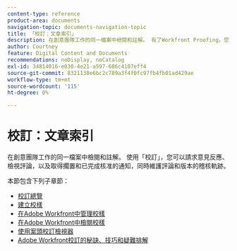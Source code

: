 ```yaml
---
content-type: reference
product-area: documents
navigation-topic: documents-navigation-topic
title: 「校訂：文章索引」
description: 在創意團隊工作的同一檔案中檢閱和註解。 有了Workfront Proofing，您可以請求意見反應、檢視評論，以及取得擱置中及已完成核准的通知，同時維護評論和版本的稽核軌跡。
author: Courtney
feature: Digital Content and Documents
recommendations: noDisplay, noCatalog
exl-id: 34814016-e030-4e21-a597-686c4107eff4
source-git-commit: 8321138e6bc2c789a3f4f0fc97fb4fb01ad429ae
workflow-type: tm+mt
source-wordcount: '115'
ht-degree: 0%

---
```


# 校訂：文章索引

<!-- Audited: 12/2023 -->

在創意團隊工作的同一檔案中檢閱和註解。 使用「校訂」，您可以請求意見反應、檢視評論，以及取得擱置和已完成核准的通知，同時維護評論和版本的稽核軌跡。

本節包含下列子章節：

* [校訂總覽](../../review-and-approve-work/proofing/proofing-overview/proofing-basics.md)
* [建立校樣](../../review-and-approve-work/proofing/creating-proofs-within-workfront/create-proofs-in-wf.md)
* [在Adobe Workfront中管理校樣](../../review-and-approve-work/proofing/managing-proofs-within-workfront/manage-proofs-in-wf.md)
* [在Adobe Workfront中檢閱校樣](../../review-and-approve-work/proofing/reviewing-proofs-within-workfront/review-proofs-in-wf.md)
* [使用案頭校訂檢視器](/help/quicksilver/review-and-approve-work/proofing/use-the-desktop-proofing-viewer/use-desktop-proofing-viewer.md)
* [Adobe Workfront校訂的秘訣、技巧和疑難排解](../../review-and-approve-work/proofing/tips-tricks-and-troubleshooting/tips-tricks-troubleshooting-proofing.md)

